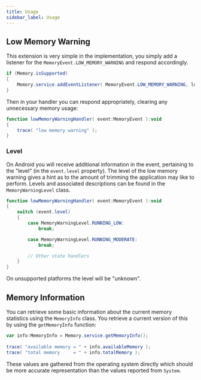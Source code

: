 ```yaml
---
title: Usage
sidebar_label: Usage
---
```



## Low Memory Warning

This extension is very simple in the implementation, you simply add a listener for the `MemoryEvent.LOW_MEMORY_WARNING` and respond accordingly.  

```actionscript
if (Memory.isSupported)
{
	Memory.service.addEventListener( MemoryEvent.LOW_MEMORY_WARNING, lowMemoryWarningHandler );
}
```

Then in your handler you can respond appropriately, clearing any unnecessary memory usage:  

```actionscript
function lowMemoryWarningHandler( event:MemoryEvent ):void
{
	trace( "low memory warning" );
}
```


### Level

On Android you will receive additional information in the event, pertaining to the "level" (in the `event.level` property). The level of the low memory warning gives a hint as to the amount of trimming the application may like to perform. Levels and associated descriptions can be found in the `MemoryWarningLevel` class. 


```actionscript
function lowMemoryWarningHandler( event:MemoryEvent ):void
{
	switch (event.level)
	{
		case MemoryWarningLevel.RUNNING_LOW:
			break; 

		case MemoryWarningLevel.RUNNING_MODERATE:
			break; 

		// Other state handlers
	}
}
```

On unsupported platforms the level will be "unknown".



## Memory Information

You can retrieve some basic information about the current memory statistics using the `MemoryInfo` class.
You retrieve a current version of this by using the `getMemoryInfo` function:

```actionscript
var info:MemoryInfo = Memory.service.getMemoryInfo();
			
trace( "available memory = " + info.availableMemory );
trace( "total memory     = " + info.totalMemory );
```

These values are gathered from the operating system directly which should be more accurate representation
than the values reported from `System`.

